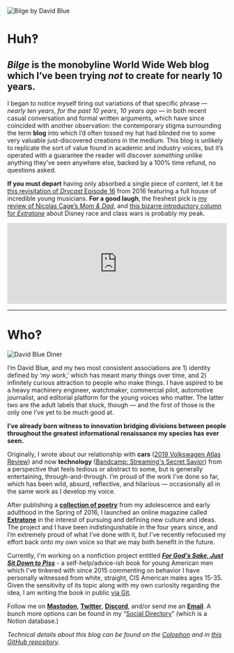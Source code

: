 ![Bilge by David Blue](https://i.snap.as/kT0kagG.png)

# Huh‽

## *Bilge* is the monobyline World Wide Web blog which I’ve been trying *not* to create for nearly 10 years.

I began to notice myself tiring out variations of that specific phrase — *nearly ten years*, *for the past 10 years*, *10 years ago* — in both recent casual conversation and formal written arguments, which have since coincided with another observation: the contemporary stigma surrounding the term **blog** into which I’d often tossed my hat had blinded me to some very valuable just-discovered creations in the medium. This blog is unlikely to replicate the sort of value found in academic and industry voices, but it’s operated with a guarantee the reader will discover *something* unlike anything they’ve seen anywhere else, backed by a 100% time refund, no questions asked.

**If you must depart** having only absorbed a single piece of content, let it be [this revisitation of *Drycast* Episode 16](https://anchor.fm/extratone/episodes/Juke-Master-Samantha-Carter-and-the-Producers-Extravaganza-e1neqc/a-a4674c) from 2016 featuring a full house of incredible young musicians. **For a good laugh**, the freshest pick is [my review of Nicolas Cage’s *Mom & Dad*](https://extratone.com/mom-and-dad-film-review), and [this bizarre introductory column for *Extratone*](https://extratone.com/johnny-tsunami-smart-house-slavery) about Disney race and class wars is probably my peak.

<iframe sandbox="allow-same-origin allow-scripts allow-top-navigation allow-popups allow-forms" scrolling=no width="100%" height="185" frameborder="0" src="https://embed.radiopublic.com/e?if=extratone-radio-WYDa1L&ge=s1!f76e4396345722808b3064eb45ca7053ea92f219"></iframe>

---

# Who‽

![David Blue Diner](https://i.snap.as/gZajpYw.jpeg)

I’m David Blue, and my two most consistent associations are 1) identity defined by ‘*my work*,’ which has meant many things over time, and 2) infinitely curious attraction to people who make things. I have aspired to be a heavy machinery engineer, watchmaker, commercial pilot, automotive journalist, and editorial platform for the young voices who matter. The latter two are the adult labels that stuck, though — and the first of those is the only one I’ve yet to be much good at.

**I’ve already born witness to innovation bridging divisions between people throughout the greatest informational renaissance my species has ever seen.**

Originally, I wrote about our relationship with **cars** ([2019 Volkswagen Atlas Review](https://dieselgoth.com/2019-volkswagen-atlas-sel-vr6-review)) and now **technology** ([Bandcamp: Streaming's Secret Savior](https://bilge.world/bandcamp-streaming-music)) from a perspective that feels tedious or abstract to some, but is generally entertaining, through-and-through. I’m proud of the work I’ve done so far, which has been wild, absurd, reflective, and hilarious — occasionally all in the same work as I develop my voice.

After publishing a [**collection of poetry**](http://bit.ly/Feebles) from my adolescence and early adulthood in the Spring of 2016, I launched an online magazine called [**Extratone**](http://extratone.com) in the interest of pursuing and defining new culture and ideas. The project and I have been indistinguishable in the four years since, and I’m extremely proud of what I’ve done with it, but I’ve recently refocused my effort back onto my own voice so that we may both benefit in the future.

Currently, I'm working on a nonfiction project entitled ***[For God's Sake, Just Sit Down to Piss](https://davidblue.wtf/piss)*** - a self-help/advice-ish book for young American men which I’ve tinkered with since 2015 commenting on behavior I have personally witnessed from white, straight, CIS American males ages 15-35. Given the sensitivity of its topic along with my own curiosity regarding the idea, I am writing the book in public [via Git](https://github.com/extratone/piss).

Follow me on [**Mastodon**](https://mastodon.social/@DavidBlue), [**Twitter**](http://twitter.com/neoyokel), [**Discord**](http://bit.ly/holeguest), and/or send me an [**Email**](mailto:davidblue@extratone.com). A bunch more options can be found in my “[Social Directory](https://bit.ly/dbrolodex)” (which is a Notion database.)

<!--emailsub-->

*Technical details about this blog can be found on the [Colophon](https://bilge.world/colophon) and in [this GitHub repository](https://github.com/extratone).*